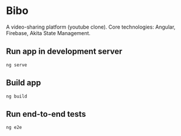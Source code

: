 # Bibo

A video-sharing platform (youtube clone).
Core technologies: Angular, Firebase, Akita State Management.

## Run app in development server

```ng serve```

## Build app

```ng build```

## Run end-to-end tests

```ng e2e```
